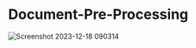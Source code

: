 # Document-Pre-Processing
![Screenshot 2023-12-18 090314](https://github.com/datdonq/Document-Pre-Processing/assets/93565338/307f950c-cbdd-475b-89fc-b94434e6d77e)

